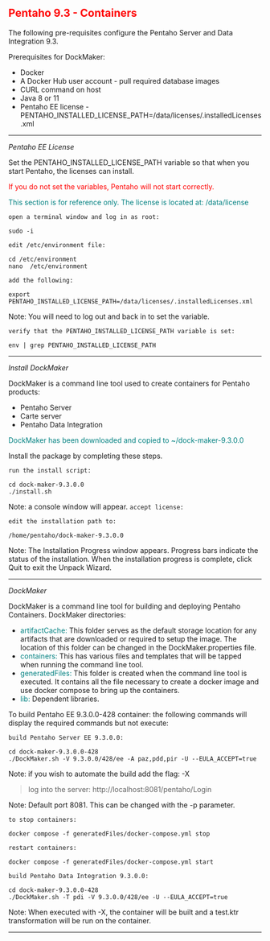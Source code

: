 ## <font color='red'>Pentaho 9.3 - Containers</font>  

The following pre-requisites configure the Pentaho Server and Data Integration 9.3.

Prerequisites for DockMaker:
* Docker
* A Docker Hub user account - pull required database images
* CURL command on host
* Java 8 or 11
* Pentaho EE license - PENTAHO_INSTALLED_LICENSE_PATH=/data/licenses/.installedLicenses.xml

---

<em>Pentaho EE License</em> 
 
Set the PENTAHO_INSTALLED_LICENSE_PATH variable so that when you start Pentaho, the licenses can install.  

<font color='red'>If you do not set the variables, Pentaho will not start correctly.</font>

<font color='teal'>This section is for reference only. The license is located at: /data/license</font>

``open a terminal window and log in as root:``
```
sudo -i
```
``edit /etc/environment file:``
```
cd /etc/environment
nano  /etc/environment
```
``add the following:``
```
export PENTAHO_INSTALLED_LICENSE_PATH=/data/licenses/.installedLicenses.xml
```
Note: You will need to log out and back in to set the variable. 

``verify that the PENTAHO_INSTALLED_LICENSE_PATH variable is set:``
```
env | grep PENTAHO_INSTALLED_LICENSE_PATH
```

---

<em>Install DockMaker</em>  

DockMaker is a command line tool used to create containers for Pentaho products:
* Pentaho Server
* Carte server
* Pentaho Data Integration

<font color='teal'>DockMaker has been downloaded and copied to ~/dock-maker-9.3.0.0</font>

Install the package by completing these steps.

``run the install script:``
```
cd dock-maker-9.3.0.0
./install.sh
```
Note: a console window will appear.
``accept license:``

``edit the installation path to:``
```
/home/pentaho/dock-maker-9.3.0.0
```
Note: The Installation Progress window appears. Progress bars indicate the status of the installation. When the installation progress is complete, click Quit to exit the Unpack Wizard.

---

<em>DockMaker</em>

DockMaker is a command line tool for building and deploying Pentaho Containers. 
DockMaker directories: 

* <font color='teal'>artifactCache:</font> This folder serves as the default storage location for any artifacts that are downloaded or required to setup the image.  The location of this folder can be changed in the DockMaker.properties file.
* <font color='teal'>containers:</font> This has various files and templates that will be tapped when running the command line tool.
* <font color='teal'>generatedFiles:</font> This folder is created when the command line tool is executed.  It contains all the file necessary to create a docker image and use docker compose to bring up the containers.
* <font color='teal'>lib:</font> Dependent libraries.

To build Pentaho EE 9.3.0.0-428 container:
the following commands will display the required commands but not execute:

``build Pentaho Server EE 9.3.0.0:``
```
cd dock-maker-9.3.0.0-428
./DockMaker.sh -V 9.3.0.0/428/ee -A paz,pdd,pir -U --EULA_ACCEPT=true
```
Note: if you wish to automate the build add the flag: -X

  > log into the server: http://localhost:8081/pentaho/Login 
  
Note: Default port 8081.  This can be changed with the -p parameter.

``to stop containers:``
```
docker compose -f generatedFiles/docker-compose.yml stop
```
``restart containers:``
```
docker compose -f generatedFiles/docker-compose.yml start
```

``build Pentaho Data Integration 9.3.0.0:``
```
cd dock-maker-9.3.0.0-428
./DockMaker.sh -T pdi -V 9.3.0.0/428/ee -U --EULA_ACCEPT=true
```
Note: When executed with -X, the container will be built and a test.ktr transformation will be run on the container.  

---